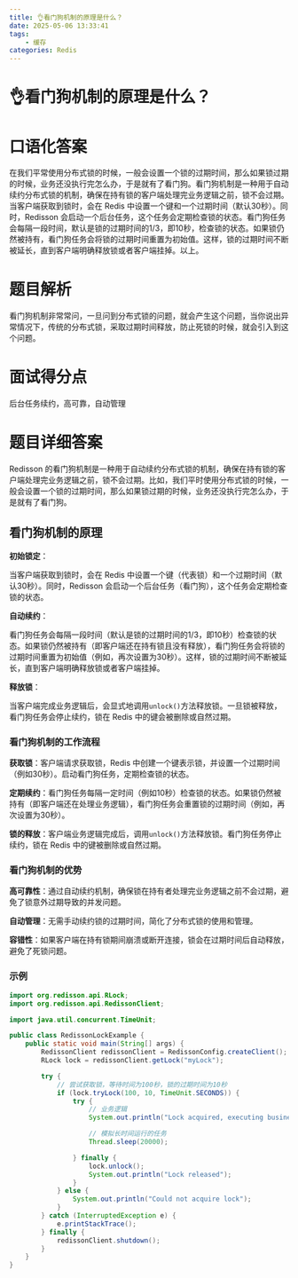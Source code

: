 ```yaml
---
title: 👌看门狗机制的原理是什么？
date: 2025-05-06 13:33:41
tags:
	- 缓存
categories: Redis
---
```



# 👌看门狗机制的原理是什么？

# 口语化答案
在我们平常使用分布式锁的时候，一般会设置一个锁的过期时间，那么如果锁过期的时候，业务还没执行完怎么办，于是就有了看门狗。看门狗机制是一种用于自动续约分布式锁的机制，确保在持有锁的客户端处理完业务逻辑之前，锁不会过期。当客户端获取到锁时，会在 Redis 中设置一个键和一个过期时间（默认30秒）。同时，Redisson 会启动一个后台任务，这个任务会定期检查锁的状态。看门狗任务会每隔一段时间，默认是锁的过期时间的1/3，即10秒，检查锁的状态。如果锁仍然被持有，看门狗任务会将锁的过期时间重置为初始值。这样，锁的过期时间不断被延长，直到客户端明确释放锁或者客户端挂掉。以上。

# 题目解析
看门狗机制非常常问，一旦问到分布式锁的问题，就会产生这个问题，当你说出异常情况下，传统的分布式锁，采取过期时间释放，防止死锁的时候，就会引入到这个问题。

# 面试得分点
后台任务续约，高可靠，自动管理

# 题目详细答案
Redisson 的看门狗机制是一种用于自动续约分布式锁的机制，确保在持有锁的客户端处理完业务逻辑之前，锁不会过期。比如，我们平时使用分布式锁的时候，一般会设置一个锁的过期时间，那么如果锁过期的时候，业务还没执行完怎么办，于是就有了看门狗。

## 看门狗机制的原理
**初始锁定**：

当客户端获取到锁时，会在 Redis 中设置一个键（代表锁）和一个过期时间（默认30秒）。同时，Redisson 会启动一个后台任务（看门狗），这个任务会定期检查锁的状态。

**自动续约**：

看门狗任务会每隔一段时间（默认是锁的过期时间的1/3，即10秒）检查锁的状态。如果锁仍然被持有（即客户端还在持有锁且没有释放），看门狗任务会将锁的过期时间重置为初始值（例如，再次设置为30秒）。这样，锁的过期时间不断被延长，直到客户端明确释放锁或者客户端挂掉。

**释放锁**：

当客户端完成业务逻辑后，会显式地调用`unlock()`方法释放锁。一旦锁被释放，看门狗任务会停止续约，锁在 Redis 中的键会被删除或自然过期。

### 看门狗机制的工作流程
**获取锁**：客户端请求获取锁，Redis 中创建一个键表示锁，并设置一个过期时间（例如30秒）。启动看门狗任务，定期检查锁的状态。

**定期续约**：看门狗任务每隔一定时间（例如10秒）检查锁的状态。如果锁仍然被持有（即客户端还在处理业务逻辑），看门狗任务会重置锁的过期时间（例如，再次设置为30秒）。

**锁的释放**：客户端业务逻辑完成后，调用`unlock()`方法释放锁。看门狗任务停止续约，锁在 Redis 中的键被删除或自然过期。

### 看门狗机制的优势
**高可靠性**：通过自动续约机制，确保锁在持有者处理完业务逻辑之前不会过期，避免了锁意外过期导致的并发问题。

**自动管理**：无需手动续约锁的过期时间，简化了分布式锁的使用和管理。

**容错性**：如果客户端在持有锁期间崩溃或断开连接，锁会在过期时间后自动释放，避免了死锁问题。

### 示例
```java
import org.redisson.api.RLock;
import org.redisson.api.RedissonClient;

import java.util.concurrent.TimeUnit;

public class RedissonLockExample {
    public static void main(String[] args) {
        RedissonClient redissonClient = RedissonConfig.createClient();
        RLock lock = redissonClient.getLock("myLock");

        try {
            // 尝试获取锁，等待时间为100秒，锁的过期时间为10秒
            if (lock.tryLock(100, 10, TimeUnit.SECONDS)) {
                try {
                    // 业务逻辑
                    System.out.println("Lock acquired, executing business logic");

                    // 模拟长时间运行的任务
                    Thread.sleep(20000);

                } finally {
                    lock.unlock();
                    System.out.println("Lock released");
                }
            } else {
                System.out.println("Could not acquire lock");
            }
        } catch (InterruptedException e) {
            e.printStackTrace();
        } finally {
            redissonClient.shutdown();
        }
    }
}
```